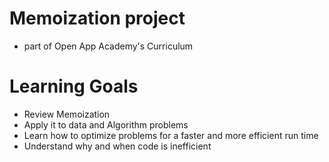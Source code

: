 # Memoization project
* part of Open App Academy's Curriculum

# Learning Goals
* Review Memoization
* Apply it to data and Algorithm problems
* Learn how to optimize problems for a faster and more efficient run time
* Understand why and when code is inefficient